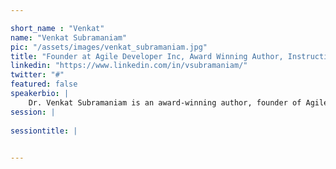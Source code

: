 ```yaml
---

short_name : "Venkat"
name: "Venkat Subramaniam"
pic: "/assets/images/venkat_subramaniam.jpg"
title: "Founder at Agile Developer Inc, Award Winning Author, Instructional professor at the University of Houston"
linkedin: "https://www.linkedin.com/in/vsubramaniam/"
twitter: "#"
featured: false
speakerbio: |
    Dr. Venkat Subramaniam is an award-winning author, founder of Agile Developer, Inc., and an instructional professor at the University of Houston. He has mentored tens of thousands of software developers in the US, Canada, Europe, and Asia, and is a regularly-invited speaker at several international conferences. Venkat helps his clients effectively apply and succeed with agile practices on their software projects.    
session: |
    
sessiontitle: |
    

---
```


